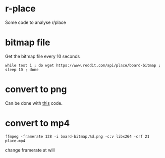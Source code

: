 # r-place
Some code to analyse r/place

# bitmap file

Get the bitmap file every 10 seconds

```shell
while test 1 ; do wget https://www.reddit.com/api/place/board-bitmap ; sleep 10 ; done
```
# convert to png

Can be done with [this](https://github.com/trosh/rplace/blob/master/rplacelapse.py) code.

# convert to mp4

```shell
ffmpeg -framerate 128 -i board-bitmap.%d.png -c:v libx264 -crf 21 place.mp4
```
change framerate at will
